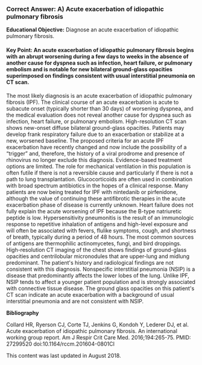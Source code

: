 
### Correct Answer: A) Acute exacerbation of idiopathic pulmonary fibrosis 

**Educational Objective:** Diagnose an acute exacerbation of idiopathic pulmonary fibrosis.

#### **Key Point:** An acute exacerbation of idiopathic pulmonary fibrosis begins with an abrupt worsening during a few days to weeks in the absence of another cause for dyspnea such as infection, heart failure, or pulmonary embolism and is notable for new bilateral ground-glass opacities superimposed on findings consistent with usual interstitial pneumonia on CT scan.

The most likely diagnosis is an acute exacerbation of idiopathic pulmonary fibrosis (IPF). The clinical course of an acute exacerbation is acute to subacute onset (typically shorter than 30 days) of worsening dyspnea, and the medical evaluation does not reveal another cause for dyspnea such as infection, heart failure, or pulmonary embolism. High-resolution CT scan shows new-onset diffuse bilateral ground-glass opacities. Patients may develop frank respiratory failure due to an exacerbation or stabilize at a new, worsened baseline. The proposed criteria for an acute IPF exacerbation have recently changed and now include the possibility of a “trigger” and, therefore, the history of a viral prodrome and presence of rhinovirus no longer exclude this diagnosis. Evidence-based treatment options are limited. The role for mechanical ventilation in this population is often futile if there is not a reversible cause and particularly if there is not a path to lung transplantation. Glucocorticoids are often used in combination with broad spectrum antibiotics in the hopes of a clinical response. Many patients are now being treated for IPF with nintedanib or pirfenidone, although the value of continuing these antifibrotic therapies in the acute exacerbation phase of disease is currently unknown.
Heart failure does not fully explain the acute worsening of IPF because the B-type natriuretic peptide is low.
Hypersensitivity pneumonitis is the result of an immunologic response to repetitive inhalation of antigens and high-level exposure and will often be associated with fevers, flulike symptoms, cough, and shortness of breath, typically during a period of 48 hours. The most common sources of antigens are thermophilic actinomycetes, fungi, and bird droppings. High-resolution CT imaging of the chest shows findings of ground-glass opacities and centrilobular micronodules that are upper-lung and midlung predominant. The patient's history and radiological findings are not consistent with this diagnosis.
Nonspecific interstitial pneumonia (NSIP) is a disease that predominantly affects the lower lobes of the lung. Unlike IPF, NSIP tends to affect a younger patient population and is strongly associated with connective tissue disease. The ground glass opacities on this patient's CT scan indicate an acute exacerbation with a background of usual interstitial pneumonia and are not consistent with NSIP.

**Bibliography**

Collard HR, Ryerson CJ, Corte TJ, Jenkins G, Kondoh Y, Lederer DJ, et al. Acute exacerbation of idiopathic pulmonary fibrosis. An international working group report. Am J Respir Crit Care Med. 2016;194:265-75. PMID: 27299520 doi:10.1164/rccm.201604-0801CI

This content was last updated in August 2018.